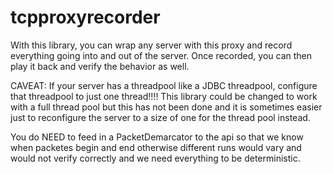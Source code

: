 tcpproxyrecorder
================

With this library, you can wrap any server with this proxy and record everything going into and out of the server.  Once recorded, you can then play it back and verify the behavior as well.

CAVEAT: If your server has a threadpool like a JDBC threadpool, configure that threadpool to just one thread!!!!  This library could be changed to work with a full thread pool but this has not been done and it is sometimes easier just to reconfigure the server to a size of one for the thread pool instead.

You do NEED to feed in a PacketDemarcator to the api so that we know when packetes begin and end otherwise different runs would vary and would not verify correctly and we need everything to be deterministic.
